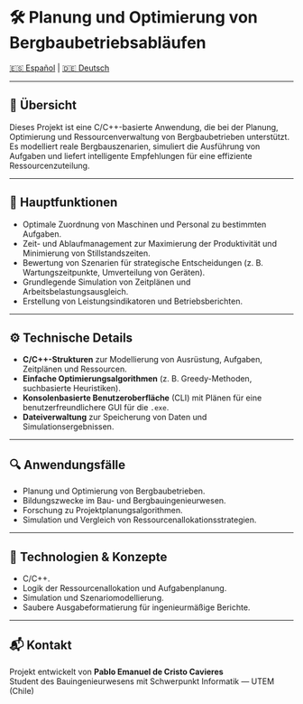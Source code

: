 # 🛠️ Planung und Optimierung von Bergbaubetriebsabläufen

[🇪🇸 Español](README.es.md) | [🇩🇪 Deutsch](README.de.md)

---

## 📌 Übersicht

Dieses Projekt ist eine C/C++-basierte Anwendung, die bei der Planung, Optimierung und Ressourcenverwaltung von Bergbaubetrieben unterstützt. Es modelliert reale Bergbauszenarien, simuliert die Ausführung von Aufgaben und liefert intelligente Empfehlungen für eine effiziente Ressourcenzuteilung.

---

## 🎯 Hauptfunktionen

- Optimale Zuordnung von Maschinen und Personal zu bestimmten Aufgaben.
- Zeit- und Ablaufmanagement zur Maximierung der Produktivität und Minimierung von Stillstandszeiten.
- Bewertung von Szenarien für strategische Entscheidungen (z. B. Wartungszeitpunkte, Umverteilung von Geräten).
- Grundlegende Simulation von Zeitplänen und Arbeitsbelastungsausgleich.
- Erstellung von Leistungsindikatoren und Betriebsberichten.

---

## ⚙️ Technische Details

- **C/C++-Strukturen** zur Modellierung von Ausrüstung, Aufgaben, Zeitplänen und Ressourcen.
- **Einfache Optimierungsalgorithmen** (z. B. Greedy-Methoden, suchbasierte Heuristiken).
- **Konsolenbasierte Benutzeroberfläche** (CLI) mit Plänen für eine benutzerfreundlichere GUI für die `.exe`.
- **Dateiverwaltung** zur Speicherung von Daten und Simulationsergebnissen.

---

## 🔍 Anwendungsfälle

- Planung und Optimierung von Bergbaubetrieben.
- Bildungszwecke im Bau- und Bergbauingenieurwesen.
- Forschung zu Projektplanungsalgorithmen.
- Simulation und Vergleich von Ressourcenallokationsstrategien.

---

## 🧠 Technologien & Konzepte

- C/C++.
- Logik der Ressourcenallokation und Aufgabenplanung.
- Simulation und Szenariomodellierung.
- Saubere Ausgabeformatierung für ingenieurmäßige Berichte.

---

## 📬 Kontakt

Projekt entwickelt von **Pablo Emanuel de Cristo Cavieres**  
Student des Bauingenieurwesens mit Schwerpunkt Informatik — UTEM (Chile)